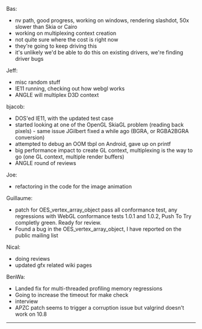 Bas:
* nv path, good progress, working on windows, rendering slashdot, 50x slower than Skia or Cairo
* working on multiplexing context creation
* not quite sure where the cost is right now
* they're going to keep driving this
* it's unlikely we'd be able to do this on existing drivers, we're finding driver bugs

Jeff:
* misc random stuff
* IE11 running, checking out how webgl works
* ANGLE will multiplex D3D context

bjacob:
* DOS'ed IE11, with the updated test case
* started looking at one of the OpenGL SkiaGL problem (reading back pixels) - same issue JGilbert fixed a while ago (BGRA, or RGBA2BGRA conversion)
* attempted to debug an OOM tbpl on Android, gave up on printf
* big performance impact to create GL context, multiplexing is the way to go (one GL context, multiple render buffers)
* ANGLE round of reviews

Joe:
* refactoring in the code for the image animation

Guillaume:
* patch for OES_vertex_array_object pass all conformance test, any regressions with WebGL conformance tests 1.0.1 and 1.0.2, Push To Try completly green. Ready for review.
* Found a bug in the OES_vertex_array_object, I have reported on the public mailing list

Nical:
* doing reviews
* updated gfx related wiki pages

BenWa:
* Landed fix for multi-threaded profiling memory regressions
* Going to increase the timeout for make check
* interview
* APZC patch seems to trigger a corruption issue but valgrind doesn't work on 10.8

________________


